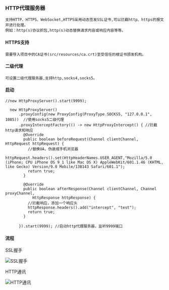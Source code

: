 ### HTTP代理服务器
    支持HTTP、HTTPS、WebSocket,HTTPS采用动态签发SSL证书,可以拦截http、https的报文并进行处理。
    例如：http(s)协议抓包,http(s)动态替换请求内容或响应内容等等。
#### HTTPS支持
    需要导入项目中的CA证书(src/resources/ca.crt)至受信任的根证书颁发机构。
#### 二级代理
    可设置二级代理服务器,支持http,socks4,socks5。
#### 启动
```
//new HttpProxyServer().start(9999);

  new HttpProxyServer()
      .proxyConfig(new ProxyConfig(ProxyType.SOCKS5, "127.0.0.1", 1085))  //使用socks5二级代理
      .proxyInterceptFactory(() -> new HttpProxyIntercept() { //拦截http请求和响应
        @Override
        public boolean beforeRequest(Channel clientChannel, HttpRequest httpRequest) {
          //替换UA，伪装成手机浏览器
          httpRequest.headers().set(HttpHeaderNames.USER_AGENT,"Mozilla/5.0 (iPhone; CPU iPhone OS 9_1 like Mac OS X) AppleWebKit/601.1.46 (KHTML, like Gecko) Version/9.0 Mobile/13B143 Safari/601.1");
          return true;
        }

        @Override
        public boolean afterResponse(Channel clientChannel, Channel proxyChannel,
            HttpResponse httpResponse) {
          //拦截响应，添加一个响应头
          httpResponse.headers().add("intercept", "test");
          return true;
        }

      }).start(9999); //启动http代理服务器，监听9999端口
```

#### 流程
SSL握手

![SSL握手](https://sfault-image.b0.upaiyun.com/751/727/751727588-59ccbe3293bef_articlex)

HTTP通讯

![HTTP通讯](https://sfault-image.b0.upaiyun.com/114/487/1144878844-59ccbe42037b6_articlex)